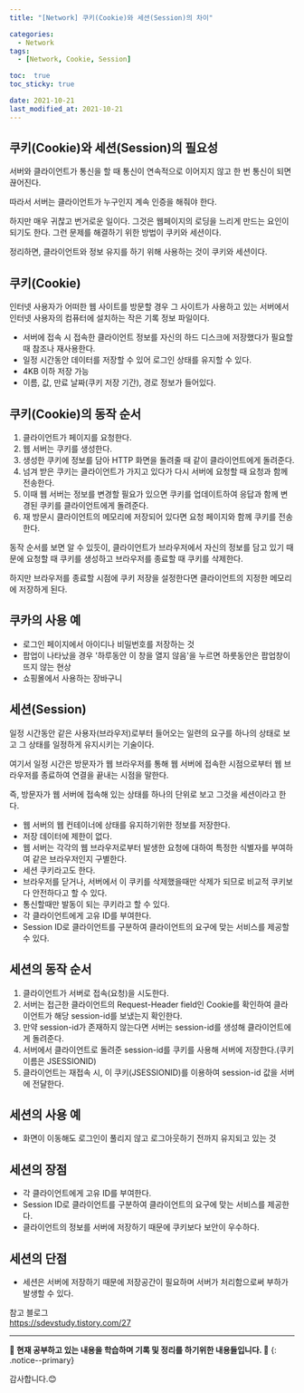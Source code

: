 ```yaml
---
title: "[Network] 쿠키(Cookie)와 세션(Session)의 차이"

categories:
  - Network
tags:
  - [Network, Cookie, Session]

toc:  true
toc_sticky: true

date: 2021-10-21
last_modified_at: 2021-10-21
---
```


## 쿠키(Cookie)와 세션(Session)의 필요성  

서버와 클라이언트가 통신을 할 때 통신이 연속적으로 이어지지 않고 한 번 통신이 되면 끊어진다.  

따라서 서버는 클라이언트가 누구인지 계속 인증을 해줘야 한다.  

하지만 매우 귀찮고 번거로운 일이다. 그것은 웹페이지의 로딩을 느리게 만드는 요인이 되기도 한다. 그런 문제를 해결하기 위한 방법이 쿠키와 세션이다.  

정리하면, 클라이언트와 정보 유지를 하기 위해 사용하는 것이 쿠키와 세션이다.  

## 쿠키(Cookie)  

인터넷 사용자가 어떠한 웹 사이트를 방문할 경우 그 사이트가 사용하고 있는 서버에서 인터넷 사용자의 컴퓨터에 설치하는 작은 기록 정보 파일이다.  

- 서버에 접속 시 접속한 클라이언트 정보를 자신의 하드 디스크에 저장했다가 필요할 때 참조나 재사용한다.  
- 일정 시간동안 데이터를 저장할 수 있어 로그인 상태를 유지할 수 있다.  
- 4KB 이하 저장 가능  
- 이름, 값, 만료 날짜(쿠키 저장 기간), 경로 정보가 들어있다.  

## 쿠키(Cookie)의 동작 순서  

1. 클라이언트가 페이지를 요청한다.  
2. 웹 서버는 쿠키를 생성한다.  
3. 생성한 쿠키에 정보를 담아 HTTP 화면을 돌려줄 때 같이 클라이언트에게 돌려준다.  
4. 넘겨 받은 쿠키는 클라이언트가 가지고 있다가 다시 서버에 요청할 때 요청과 함께 전송한다.  
5. 이때 웹 서버는 정보를 변경할 필요가 있으면 쿠키를 업데이트하여 응답과 함께 변경된 쿠키를 클라이언트에게 돌려준다.  
6. 재 방문시 클라이언트의 메모리에 저장되어 있다면 요청 페이지와 함께 쿠키를 전송한다.  

동작 순서를 보면 알 수 있듯이, 클라이언트가 브라우저에서 자신의 정보를 담고 있기 때문에 요청할 때 쿠키를 생성하고 브라우저를 종료할 때 쿠키를 삭제한다.  

하지만 브라우저를 종료할 시점에 쿠키 저장을 설정한다면 클라이언트의 지정한 메모리에 저장하게 된다.  

## 쿠카의 사용 예  

- 로그인 페이지에서 아이디나 비밀번호를 저장하는 것  
- 팝업이 나타났을 경우 '하루동안 이 창을 열지 않음'을 누르면 하룻동안은 팝업창이 뜨지 않는 현상  
- 쇼핑몰에서 사용하는 장바구니  

## 세션(Session)  

일정 시간동안 같은 사용자(브라우저)로부터 들어오는 일련의 요구를 하나의 상태로 보고 그 상태를 일정하게 유지시키는 기술이다.  

여기서 일정 시간은 방문자가 웹 브라우저를 통해 웹 서버에 접속한 시점으로부터 웹 브라우저를 종료하여 연결을 끝내는 시점을 말한다.  

즉, 방문자가 웹 서버에 접속해 있는 상태를 하나의 단위로 보고 그것을 세션이라고 한다.  

- 웹 서버의 웹 컨테이너에 상태를 유지하기위한 정보를 저장한다.  
- 저장 데이터에 제한이 없다.  
- 웹 서버는 각각의 웹 브라우저로부터 발생한 요청에 대하여 특정한 식별자를 부여하여 같은 브라우저인지 구별한다.  
- 세션 쿠키라고도 한다.  
- 브라우저를 닫거나, 서버에서 이 쿠키를 삭제했을때만 삭제가 되므로 비교적 쿠키보다 안전하다고 할 수 있다.  
- 통신할때만 발동이 되는 쿠키라고 할 수 있다.  
- 각 클라이언트에게 고유 ID를 부여한다.  
- Session ID로 클라이언트를 구분하여 클라이언트의 요구에 맞는 서비스를 제공할 수 있다.  

## 세션의 동작 순서  

1. 클라이언트가 서버로 접속(요청)을 시도한다.  
2. 서버는 접근한 클라이언트의 Request-Header field인 Cookie를 확인하여 클라이언트가 해당 session-id를 보냈는지 확인한다.
3. 만약 session-id가 존재하지 않는다면 서버는 session-id를 생성해 클라이언트에게 돌려준다.  
4. 서버에서 클라이언트로 돌려준 session-id를 쿠키를 사용해 서버에 저장한다.(쿠키 이름은 JSESSIONID)  
5. 클라이언트는 재접속 시, 이 쿠키(JSESSIONID)를 이용하여 session-id 값을 서버에 전달한다.  

## 세션의 사용 예  

- 화면이 이동해도 로그인이 풀리지 않고 로그아웃하기 전까지 유지되고 있는 것  

## 세션의 장점  

- 각 클라이언트에게 고유 ID를 부여한다.  
- Session ID로 클라이언트를 구분하여 클라이언트의 요구에 맞는 서비스를 제공한다.  
- 클라이언트의 정보를 서버에 저장하기 때문에 쿠키보다 보안이 우수하다.  

## 세션의 단점  

- 세션은 서버에 저장하기 때문에 저장공간이 필요하며 서버가 처리함으로써 부하가 발생할 수 있다.  

참고 블로그  
<https://sdevstudy.tistory.com/27>  

---
**🐢 현재 공부하고 있는 내용을 학습하며 기록 및 정리를 하기위한 내용들입니다. 🐢**
{: .notice--primary}

감사합니다.😊